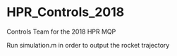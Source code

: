# HPR_Controls_2018
Controls Team for the 2018 HPR MQP

Run simulation.m in order to output the rocket trajectory
